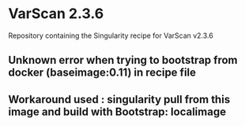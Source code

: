 # VarScan 2.3.6


Repository containing the Singularity recipe for VarScan v2.3.6

## Unknown error when trying to bootstrap from docker (baseimage:0.11) in recipe file
## Workaround used : singularity pull from this image and build with Bootstrap: localimage
